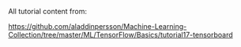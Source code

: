 All tutorial content from:

https://github.com/aladdinpersson/Machine-Learning-Collection/tree/master/ML/TensorFlow/Basics/tutorial17-tensorboard
